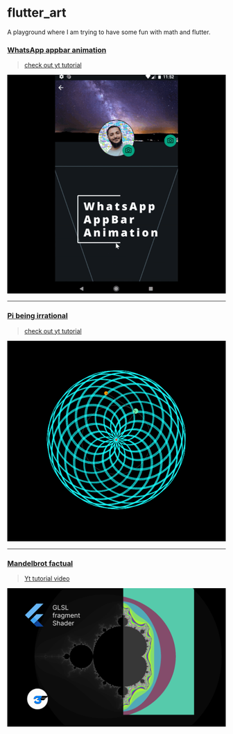 # flutter_art

A playground where I am trying to have some fun with math and flutter.

### [WhatsApp appbar animation](/lib/src/whatsapp/whatsapp_appbar.dart)

> [check out yt tutorial](https://youtu.be/BrAZl51HHiA?feature=shared)

![pi_being_irrational](/resources/whatsapp_bar_effect_gif2.gif)

---

### [Pi being irrational](/lib/src/circle_playground/pi_rotate_with_timer.dart)

> [check out yt tutorial](https://youtu.be/BrAZl51HHiA?feature=shared)

![pi_being_irrational](/resources/pi_being_irrational.png)

---

### [Mandelbrot factual](/lib/src/shader_practice/madelbrot_factal_shader_page.dart)

> [Yt tutorial video](https://youtu.be/fjSL3xpr72I)

![mandelbrot](/resources/mandelbrot_art.png)
